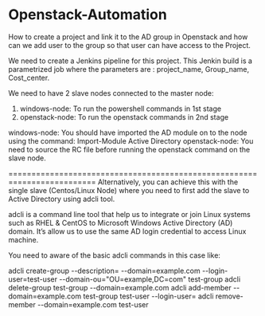 # Openstack-Automation
How to create a project and link it to the AD group in Openstack and how can we add user to the group so that user can have access to the Project.

We need to create a Jenkins pipeline for this project. This Jenkin build is a parametrized job where the parameters are : project_name, Group_name, Cost_center.

We need to have 2 slave nodes connected to the master node: 

1) windows-node: To run the powershell commands in 1st stage
2) openstack-node: To run the openstack commands in 2nd stage

windows-node: You should have imported the AD module on to the node using the command: Import-Module Active Directory
openstack-node: You need to source the RC file before running the openstack command on the slave node. 

=========================================================================
Alternatively, you can achieve this with the single slave (Centos/Linux Node) where you need to first add the slave to Active Directory using adcli tool. 

adcli is a command line tool that help us to integrate or join Linux systems such as RHEL & CentOS to Microsoft Windows Active Directory (AD) domain. It’s allow us to use the same AD login credential to access Linux machine.

You need to aware of the basic adcli commands in this case like:

adcli create-group --description=<group desription> --domain=example.com --login-user=test-user --domain-ou="OU=example,DC=com" test-group
adcli delete-group test-group --domain=example.com
adcli add-member --domain=example.com test-group test-user --login-user=<user>
adcli remove-member --domain=example.com test-user
